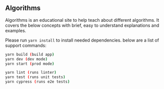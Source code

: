 ## Algorithms

Algorithms is an educational site to help teach about different algorithms.  It covers the below concepts with brief, easy to understand explanations and examples.

Please run `yarn install` to install needed dependencies.  below are a list of support commands:

```bash
yarn build (build app)
yarn dev (dev mode)
yarn start (prod mode)

yarn lint (runs linter)
yarn test (runs unit tests)
yarn cypress (runs e2e tests)
```

